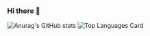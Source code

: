 ### Hi there 👋

![Anurag's GitHub stats](https://github-readme-stats.vercel.app/api?username=pavelavl&show_icons=false&bg_color=00000000&hide_border=true&hide_title=true)
![Top Languages Card](https://github-readme-stats.vercel.app/api/top-langs/?username=pavelavl&layout=compact&langs_count=10&card_width=250&theme=default&bg_color=00000000&include_all_commits=true&hide_border=true&hide_title=true)
